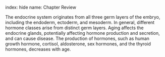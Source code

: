 index: hide
name: Chapter Review

The endocrine system originates from all three germ layers of the embryo, including the endoderm, ectoderm, and mesoderm. In general, different hormone classes arise from distinct germ layers. Aging affects the endocrine glands, potentially affecting hormone production and secretion, and can cause disease. The production of hormones, such as human growth hormone, cortisol, aldosterone, sex hormones, and the thyroid hormones, decreases with age.
